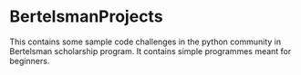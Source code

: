 # BertelsmanProjects
This contains some sample code challenges in the python community in Bertelsman scholarship program.
It contains simple programmes meant for beginners.
